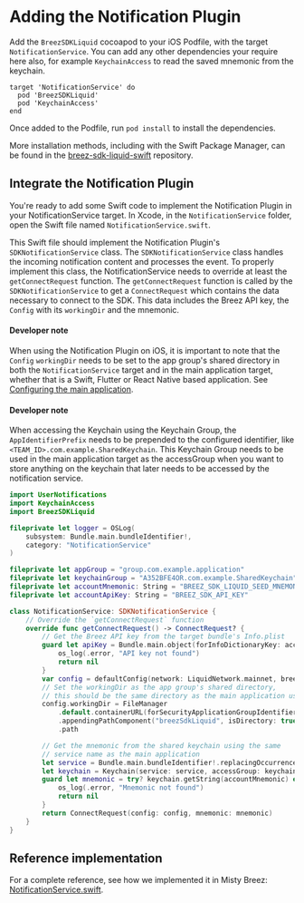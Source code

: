 # Adding the Notification Plugin

Add the `BreezSDKLiquid` cocoapod to your iOS Podfile, with the target `NotificationService`. You can add any other dependencies your require here also, for example `KeychainAccess` to read the saved mnemonic from the keychain.

```podfile
target 'NotificationService' do
  pod 'BreezSDKLiquid'
  pod 'KeychainAccess'
end
```

Once added to the Podfile, run `pod install` to install the dependencies.

More installation methods, including with the Swift Package Manager, can be found in the [breez-sdk-liquid-swift](https://github.com/breez/breez-sdk-liquid-swift/blob/main/README.md) repository.

## Integrate the Notification Plugin

You're ready to add some Swift code to implement the Notification Plugin in your NotificationService target. In Xcode, in the `NotificationService` folder, open the Swift file named `NotificationService.swift`.

This Swift file should implement the Notification Plugin's `SDKNotificationService` class. The `SDKNotificationService` class handles the incoming notification content and processes the event. To properly implement this class, the NotificationService needs to override at least the `getConnectRequest` function. The `getConnectRequest` function is called by the `SDKNotificationService` to get a `ConnectRequest` which contains the data necessary to connect to the SDK. This data includes the Breez API key, the `Config` with its `workingDir` and the mnemonic.

<div class="warning">
<h4>Developer note</h4>
When using the Notification Plugin on iOS, it is important to note that the <code>Config</code> <code>workingDir</code> needs to be set to the app group's shared directory in both the <code>NotificationService</code> target and in the main application target, whether that is a Swift, Flutter or React Native based application. See <a href="ios_connect.html">Configuring the main application</a>.
</div>
<div class="warning">
<h4>Developer note</h4>
When accessing the Keychain using the Keychain Group, the <code>AppIdentifierPrefix</code> needs to be prepended to the configured identifier, like <code>&lt;TEAM_ID&gt;.com.example.SharedKeychain</code>. This Keychain Group needs to be used in the main application target as the accessGroup when you want to store anything on the keychain that later needs to be accessed by the notification service.
</div>

```swift
import UserNotifications
import KeychainAccess
import BreezSDKLiquid

fileprivate let logger = OSLog(
    subsystem: Bundle.main.bundleIdentifier!,
    category: "NotificationService"
)

fileprivate let appGroup = "group.com.example.application"
fileprivate let keychainGroup = "A352BFE4OR.com.example.SharedKeychain"
fileprivate let accountMnemonic: String = "BREEZ_SDK_LIQUID_SEED_MNEMONIC"
fileprivate let accountApiKey: String = "BREEZ_SDK_API_KEY"

class NotificationService: SDKNotificationService {
    // Override the `getConnectRequest` function
    override func getConnectRequest() -> ConnectRequest? {
        // Get the Breez API key from the target bundle's Info.plist
        guard let apiKey = Bundle.main.object(forInfoDictionaryKey: accountApiKey) as? String else {
            os_log(.error, "API key not found")
            return nil
        }
        var config = defaultConfig(network: LiquidNetwork.mainnet, breezApiKey: apiKey)
        // Set the workingDir as the app group's shared directory,
        // this should be the same directory as the main application uses
        config.workingDir = FileManager
            .default.containerURL(forSecurityApplicationGroupIdentifier: appGroup)!
            .appendingPathComponent("breezSdkLiquid", isDirectory: true)
            .path

        // Get the mnemonic from the shared keychain using the same 
        // service name as the main application
        let service = Bundle.main.bundleIdentifier!.replacingOccurrences(of: ".NotificationService", with: "")
        let keychain = Keychain(service: service, accessGroup: keychainGroup)
        guard let mnemonic = try? keychain.getString(accountMnemonic) else {
            os_log(.error, "Mnemonic not found")
            return nil
        }
        return ConnectRequest(config: config, mnemonic: mnemonic)
    }
}
```

## Reference implementation
For a complete reference, see how we implemented it in Misty Breez: [NotificationService.swift](https://github.com/breez/misty-breez/blob/main/ios/NotificationService/NotificationService.swift).
